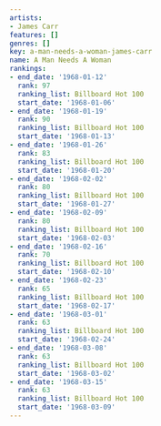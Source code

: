 ```yaml
---
artists:
- James Carr
features: []
genres: []
key: a-man-needs-a-woman-james-carr
name: A Man Needs A Woman
rankings:
- end_date: '1968-01-12'
  rank: 97
  ranking_list: Billboard Hot 100
  start_date: '1968-01-06'
- end_date: '1968-01-19'
  rank: 90
  ranking_list: Billboard Hot 100
  start_date: '1968-01-13'
- end_date: '1968-01-26'
  rank: 83
  ranking_list: Billboard Hot 100
  start_date: '1968-01-20'
- end_date: '1968-02-02'
  rank: 80
  ranking_list: Billboard Hot 100
  start_date: '1968-01-27'
- end_date: '1968-02-09'
  rank: 80
  ranking_list: Billboard Hot 100
  start_date: '1968-02-03'
- end_date: '1968-02-16'
  rank: 70
  ranking_list: Billboard Hot 100
  start_date: '1968-02-10'
- end_date: '1968-02-23'
  rank: 65
  ranking_list: Billboard Hot 100
  start_date: '1968-02-17'
- end_date: '1968-03-01'
  rank: 63
  ranking_list: Billboard Hot 100
  start_date: '1968-02-24'
- end_date: '1968-03-08'
  rank: 63
  ranking_list: Billboard Hot 100
  start_date: '1968-03-02'
- end_date: '1968-03-15'
  rank: 63
  ranking_list: Billboard Hot 100
  start_date: '1968-03-09'
---
```


